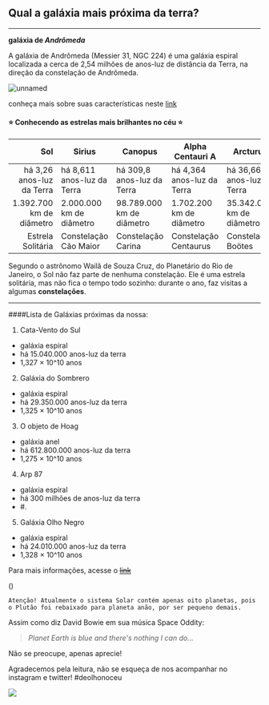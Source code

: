 ## Qual a galáxia mais próxima da terra?
---

**galáxia de _Andrômeda_**

A galáxia de Andrômeda (Messier 31, NGC 224) é uma galáxia espiral localizada a cerca de 2,54 milhões de anos-luz de distância da Terra, na direção da constelação de Andrômeda. 


![unnamed](https://user-images.githubusercontent.com/71294972/93835479-c40fa200-fc55-11ea-9d24-9544adbe07f7.jpg)

conheça mais sobre suas características neste [link](https://revistagalileu.globo.com/Ciencia/Espaco/noticia/2019/10/galaxia-de-andromeda-e-canibal-e-podera-engolir-lactea-dizem-cientistas.html)

#### :star: Conhecendo as estrelas mais brilhantes no céu :star:



|Sol   | Sirius  | Canopus  | Alpha Centauri A   | Arcturus  |
|--:|---|---|---|---|
| há 3,26 anos-luz da Terra | há 8,611 anos-luz da Terra  | há 309,8 anos-luz da Terra  | há 4,364 anos-luz da Terra  | há 36,66 anos-luz da Terra  |
| 1.392.700 km de diâmetro  | 2.000.000 km de diâmetro  |98.789.000 km de diâmetro   | 1.702.200 km de diâmetro  | 35.342.000 km de diâmetro  |
|Estrela Solitária  | Constelação Cão Maior  | Constelação Carina  |  Constelação Centaurus | Constelação Boötes  |

Segundo o astrônomo Wailã de Souza Cruz, do Planetário do Rio de Janeiro, o Sol não faz parte de nenhuma constelação. Ele é uma estrela solitária, mas não fica o tempo todo sozinho: durante o ano, faz visitas a algumas **constelações**.

---

####Lista de Galáxias próximas da nossa:
1. Cata-Vento do Sul
  - galáxia espiral
  - há 15.040.000 anos-luz da terra
  - 1,327 × 10^10 anos
2. Galáxia do Sombrero
  - galáxia espiral
  - há 29.350.000 anos-luz da terra
  - 1,325 × 10^10 anos
3. O objeto de Hoag
  - galáxia anel
  - há 612.800.000 anos-luz da terra
  - 1,275 × 10^10 anos
4. Arp 87
  - galáxia espiral 
  - há 300 milhões de anos-luz da terra
  - #.
5. Galáxia Olho Negro
  - galáxia espiral
  - há 24.010.000 anos-luz da terra
  - 1,328 × 10^10 anos
  
Para mais informações, acesse o ~~[link](https://www.hipercultura.com/galaxias-mais-lindas-perto-da-terra/)~~

()

```
Atenção! Atualmente o sistema Solar contém apenas oito planetas, pois o Plutão foi rebaixado para planeta anão, por ser pequeno demais.

```

Assim como diz David Bowie em sua música Space Oddity:
>_Planet Earth is blue and there's nothing I can do..._

Não se preocupe, apenas aprecie!



Agradecemos pela leitura, não se esqueça de nos acompanhar no instagram e twitter! \#deolhonoceu


[![](http://img.youtube.com/vi/ow87VFXFztU/0.jpg)](http://www.youtube.com/watch?v=ow87VFXFztU "The Brightest Stars In the Universe")





